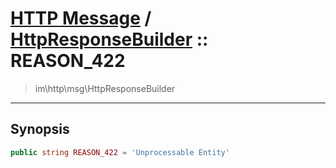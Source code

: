 # [HTTP Message](http.md) / [HttpResponseBuilder](http-HttpResponseBuilder.md) :: REASON_422
 > im\http\msg\HttpResponseBuilder
____

## Synopsis
```php
public string REASON_422 = 'Unprocessable Entity'
```
